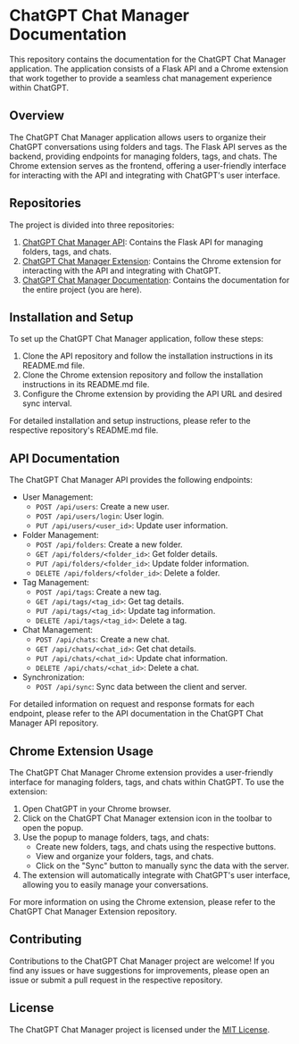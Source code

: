 # ChatGPT Chat Manager Documentation

This repository contains the documentation for the ChatGPT Chat Manager application. The application consists of a Flask API and a Chrome extension that work together to provide a seamless chat management experience within ChatGPT.

## Overview

The ChatGPT Chat Manager application allows users to organize their ChatGPT conversations using folders and tags. The Flask API serves as the backend, providing endpoints for managing folders, tags, and chats. The Chrome extension serves as the frontend, offering a user-friendly interface for interacting with the API and integrating with ChatGPT's user interface.

## Repositories

The project is divided into three repositories:

1. [ChatGPT Chat Manager API](https://github.com/your-username/chatgpt-chat-manager-api): Contains the Flask API for managing folders, tags, and chats.
2. [ChatGPT Chat Manager Extension](https://github.com/your-username/chatgpt-chat-manager-extension): Contains the Chrome extension for interacting with the API and integrating with ChatGPT.
3. [ChatGPT Chat Manager Documentation](https://github.com/your-username/chatgpt-chat-manager-docs): Contains the documentation for the entire project (you are here).

## Installation and Setup

To set up the ChatGPT Chat Manager application, follow these steps:

1. Clone the API repository and follow the installation instructions in its README.md file.
2. Clone the Chrome extension repository and follow the installation instructions in its README.md file.
3. Configure the Chrome extension by providing the API URL and desired sync interval.

For detailed installation and setup instructions, please refer to the respective repository's README.md file.

## API Documentation

The ChatGPT Chat Manager API provides the following endpoints:

- User Management:
  - `POST /api/users`: Create a new user.
  - `POST /api/users/login`: User login.
  - `PUT /api/users/<user_id>`: Update user information.
- Folder Management:
  - `POST /api/folders`: Create a new folder.
  - `GET /api/folders/<folder_id>`: Get folder details.
  - `PUT /api/folders/<folder_id>`: Update folder information.
  - `DELETE /api/folders/<folder_id>`: Delete a folder.
- Tag Management:
  - `POST /api/tags`: Create a new tag.
  - `GET /api/tags/<tag_id>`: Get tag details.
  - `PUT /api/tags/<tag_id>`: Update tag information.
  - `DELETE /api/tags/<tag_id>`: Delete a tag.
- Chat Management:
  - `POST /api/chats`: Create a new chat.
  - `GET /api/chats/<chat_id>`: Get chat details.
  - `PUT /api/chats/<chat_id>`: Update chat information.
  - `DELETE /api/chats/<chat_id>`: Delete a chat.
- Synchronization:
  - `POST /api/sync`: Sync data between the client and server.

For detailed information on request and response formats for each endpoint, please refer to the API documentation in the ChatGPT Chat Manager API repository.

## Chrome Extension Usage

The ChatGPT Chat Manager Chrome extension provides a user-friendly interface for managing folders, tags, and chats within ChatGPT. To use the extension:

1. Open ChatGPT in your Chrome browser.
2. Click on the ChatGPT Chat Manager extension icon in the toolbar to open the popup.
3. Use the popup to manage folders, tags, and chats:
   - Create new folders, tags, and chats using the respective buttons.
   - View and organize your folders, tags, and chats.
   - Click on the "Sync" button to manually sync the data with the server.
4. The extension will automatically integrate with ChatGPT's user interface, allowing you to easily manage your conversations.

For more information on using the Chrome extension, please refer to the ChatGPT Chat Manager Extension repository.

## Contributing

Contributions to the ChatGPT Chat Manager project are welcome! If you find any issues or have suggestions for improvements, please open an issue or submit a pull request in the respective repository.

## License

The ChatGPT Chat Manager project is licensed under the [MIT License](LICENSE).
